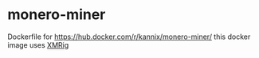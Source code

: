 # monero-miner

Dockerfile for https://hub.docker.com/r/kannix/monero-miner/
this docker image uses [XMRig](https://github.com/xmrig/xmrig)